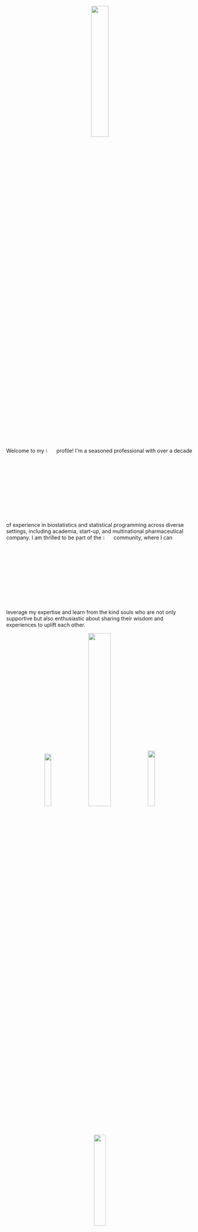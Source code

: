 <p align="center">
  <img src="https://thumbs.dreamstime.com/b/friendship-cartoon-illustration-group-six-happy-friends-boys-girls-hugging-each-other-including-nice-to-meet-you-title-135731906.jpg" width=30% />  
</p>

Welcome to my [<img src="https://1000logos.net/wp-content/uploads/2021/05/GitHub-logo.png" width=5% />](https://github.com/wongkhoon) profile! I'm a seasoned professional with over a decade of experience in biostatistics and statistical programming across diverse settings, including academia, start-up, and multinational pharmaceutical company. I am thrilled to be part of the [<img src="https://1000logos.net/wp-content/uploads/2021/05/GitHub-logo.png" width=5% />](https://github.com/dashboard) community, where I can leverage my expertise and learn from the kind souls who are not only supportive but also enthusiastic about sharing their wisdom and experiences to uplift each other.

<p align="center">
  <img src="https://media.istockphoto.com/id/507917029/vector/vector-concept-of-creative-teamwork.jpg?s=612x612&w=0&k=20&c=VTO2WCDm9rbpjkyOxMXdAEe-M9kJDt1WUJOI8ucg4T0=" width=19% />  
  <img src="https://media.licdn.com/dms/image/C5112AQH2EKurb-VR3A/article-cover_image-shrink_423_752/0/1580962174800?e=1697673600&v=beta&t=JGy9O7FDWnpFqNZjLbYW3li1_Q8gxVeS7FNUmI5kDDA" width=34.5% /> 
  <img src="https://image.emojipng.com/714/1335714.jpg" width=19.5% />
  <img src="https://i.pinimg.com/originals/55/c7/00/55c70090b8bc5d8d383fc1d29b03c5a1.jpg" width=25%>
</p>

### Let's Connect! 
I'm enthusiastic about collaborating on projects that involve biostatistics, statistical programming, and data science. If you're looking for a skilled and dedicated professional to contribute to your research, clinical trials, or data-driven initiatives, let's connect! Feel free to explore my repositories and get in touch.

I look forward to engaging in exciting projects and making a positive impact together! 
<p align="center">
  <img src="https://media.tenor.com/jXicH0k1tsUAAAAM/work-shake.gif" width=10%>
</p>

<i>**Learning is a perpetual journey, not merely a destination. The ceaseless pursuit of new knowledge is pivotal in attaining varied perspectives and invaluable insights, thereby expanding one's horizons.**</i>
<p align="center">
  <img src="https://media.licdn.com/dms/image/C5112AQGpOqMF_vpR0w/article-cover_image-shrink_720_1280/0/1582376248625?e=2147483647&v=beta&t=cg53u7Re5pZkzzMLGkiyzXUkISY9XiPUQKrfqcWWWls" width=50% />  
</p>
